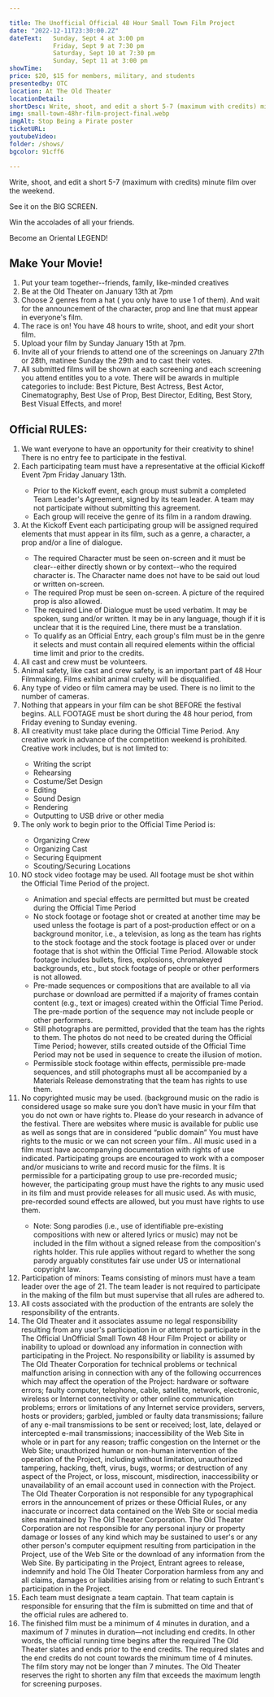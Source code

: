 ```yaml
---

title: The Unofficial Official 48 Hour Small Town Film Project
date: "2022-12-11T23:30:00.2Z"
dateText:   Sunday, Sept 4 at 3:00 pm   
            Friday, Sept 9 at 7:30 pm   
            Saturday, Sept 10 at 7:30 pm   
            Sunday, Sept 11 at 3:00 pm    
showTime:
price: $20, $15 for members, military, and students
presentedby: OTC
location: At The Old Theater
locationDetail: 
shortDesc: Write, shoot, and edit a short 5-7 (maximum with credits) minute film over the weekend and see it PREMIERE on the BIG SCREEN. Win the accolades of all your friends, and watch your film an Oriental LEGEND!...
img: small-town-48hr-film-project-final.webp
imgAlt: Stop Being a Pirate poster 
ticketURL: 
youtubeVideo: 
folder: /shows/
bgcolor: 91cff6

---
```


<div class="h-6"> </div>
<div class="pt-4 pb-4 pl-12 pr-12 text-lg italic font-black leading-8 bg-yellow-400 md:text-2xl">
<div class="">
<p>Write, shoot, and edit a short 5-7 (maximum with credits) minute film over the weekend.</p>See it on the BIG SCREEN.<p>Win the accolades of all your friends.</p> <p>Become an Oriental LEGEND!</p>  </div></div>


## Make Your Movie!
1. Put your team together--friends, family, like-minded creatives
2. Be at the Old Theater on January 13th at 7pm
3. Choose 2 genres from a hat ( you only have to use 1 of them). And wait for the announcement of the character, prop and line that must appear in everyone's film.
4. The race is on! You have 48 hours to write, shoot, and edit your short film.
5. Upload your film by Sunday January 15th at 7pm.
6. Invite all of your friends to attend one of the screenings on January 27th or 28th, matinee Sunday the 29th and to cast their votes.
7. All submitted films will be shown at each screening and each screening you attend entitles you to a vote. There will be awards in multiple categories to include: Best Picture, Best Actress, Best Actor, Cinematography, Best Use of Prop, Best Director, Editing, Best Story, Best Visual Effects, and more!

## Official RULES:


<ol>
<li>We want everyone to have an opportunity for their creativity to shine! There is no entry fee to participate in the festival.</li>
<li>Each participating team must have a representative at the official Kickoff Event 7pm Friday January 13th.</li>
    <ul>
    <li>Prior to the Kickoff event, each group must submit a completed Team Leader's Agreement, signed by its team leader. A team may not participate without submitting this agreement.</li>
    <li>Each group will receive the genre of its film in a random drawing.</li>
    </ul>
  <li>At the Kickoff Event each participating group will be assigned required elements that must appear in its film, such as a genre, a character, a prop and/or a line of dialogue.</li>

  <ul>
    <li>The required Character must be seen on-screen and it must be clear--either directly shown or by context--who the required character is. The Character name does not have to be said out loud or written on-screen.</li>
    <li>The required Prop must be seen on-screen. A picture of the required prop is also allowed.</li>
    <li>The required Line of Dialogue must be used verbatim. It may be spoken, sung and/or written. It may be in any language, though if it is unclear that it is the required Line, there must be a translation.</li>
    <li>To qualify as an Official Entry, each group's film must be in the genre it selects and must contain all required elements within the official time limit and prior to the credits.
  </li>  
</ul>

<li>All cast and crew must be volunteers.</li>
<li>Animal safety, like cast and crew safety, is an important part of 48 Hour Filmmaking. Films exhibit animal cruelty will be disqualified.</li>
<li>Any type of video or film camera may be used. There is no limit to the number of cameras.</li>
<li>Nothing that appears in your film can be shot BEFORE the festival begins. ALL FOOTAGE must be short during the 48 hour period, from Friday evening to Sunday evening.</li>
<li>All creativity must take place during the Official Time Period. Any creative work in advance of the competition weekend is prohibited. Creative work includes, but is not limited to:</li>

<ul>
 <li>Writing the script</li>
 <li>Rehearsing</li>
 <li>Costume/Set Design</li>
 <li>Editing</li>
 <li>Sound Design</li>
 <li>Rendering</li>
 <li>Outputting to USB drive or other media</li> 
</ul>

<li>The only work to begin prior to the Official Time Period is:</li>
<ul>
<li>Organizing Crew</li>
<li>Organizing Cast</li>
<li>Securing Equipment</li>
<li>Scouting/Securing Locations</li>
</ul>

<li>NO stock video footage may be used. All footage must be shot within the Official Time Period of the project.</li>
<ul>
<li>Animation and special effects are permitted but must be created during the Official Time Period</li>
<li>No stock footage or footage shot or created at another time may be used unless the footage is part of a post-production effect or on a background monitor, i.e., a television, as long as the team has rights to the stock footage and the stock footage is placed over or under footage that is shot within the Official Time Period. Allowable stock footage includes bullets, fires, explosions, chromakeyed backgrounds, etc., but stock footage of people or other performers is not allowed.</li>
<li>Pre-made sequences or compositions that are available to all via purchase or download are permitted if a majority of frames contain content (e.g., text or images) created within the Official Time Period. The pre-made portion of the sequence may not include people or other performers.</li>

<li>Still photographs are permitted, provided that the team has the rights to them. The photos do not need to be created during the Official Time Period; however, stills created outside of the Official Time Period may not be used in sequence to create the illusion of motion.</li>

<li>Permissible stock footage within effects, permissible pre-made sequences, and still photographs must all be accompanied by a Materials Release demonstrating that the team has rights to use them.</li>
</ul>

<li>No copyrighted music may be used. (background music on the radio is considered usage so make sure you don’t have music in your film that you do not own or have rights to. Please do your research in advance of the festival. There are websites where music is available for public use as well as songs that are in considered “public domain” You must have rights to the music or we can not screen your film.. All music used in a film must have accompanying documentation with rights of use indicated. Participating groups are encouraged to work with a composer and/or musicians to write and record music for the films. It is permissible for a participating group to use pre-recorded music; however, the participating group must have the rights to any music used in its film and must provide releases for all music used. As with music, pre-recorded sound effects are allowed, but you must have rights to use them.</li>

<ul>
 <li>Note: Song parodies (i.e., use of identifiable pre-existing compositions with new or altered lyrics or music) may not be included in the film without a signed release from the composition's rights holder. This rule applies without regard to whether the song parody arguably constitutes fair use under US or international copyright law.</li>
 </ul>

 <li>Participation of minors: Teams consisting of minors must have a team leader over the age of 21. The team leader is not required to participate in the making of the film but must supervise that all rules are adhered to.</li>
  <li>All costs associated with the production of the entrants are solely the responsibility of the entrants.</li>

   <li>The Old Theater and it associates assume no legal responsibility resulting from any user's participation in or attempt to participate in the The Official UnOfficial Small Town 48 Hour Film Project  or ability or inability to upload or download any information in connection with participating in the Project. No responsibility or liability is assumed by The Old Theater Corporation for technical problems or technical malfunction arising in connection with any of the following occurrences which may affect the operation of the Project: hardware or software errors; faulty computer, telephone, cable, satellite, network, electronic, wireless or Internet connectivity or other online communication problems; errors or limitations of any Internet service providers, servers, hosts or providers; garbled, jumbled or faulty data transmissions; failure
of any e-mail transmissions to be sent or received; lost, late, delayed or intercepted e-mail transmissions; inaccessibility of the Web Site in whole or in part for any reason; traffic congestion on the Internet or the Web Site; unauthorized human or non-human intervention of the operation of the Project, including without limitation, unauthorized tampering, hacking, theft, virus, bugs, worms; or destruction of any aspect of the Project, or loss, miscount, misdirection, inaccessibility or unavailability of an email account used in connection with the Project. The Old Theater Corporation is not responsible for any typographical errors in the announcement of prizes or these Official Rules, or any inaccurate or incorrect data contained on the Web Site or social media sites maintained by The Old Theater Corporation. The Old Theater Corporation are not responsible for any personal injury or property damage or losses of any kind which may be sustained to user's or any other person's computer equipment resulting from participation in the Project, use of the Web Site or the download of any information from the Web Site. By participating in the Project, Entrant agrees to release, indemnify and hold The Old Theater Corporation harmless from any and all claims, damages or liabilities arising from or relating to such Entrant's participation in the Project.
</li>

<li>Each team must designate a team captain. That team captain is responsible for ensuring that the film is submitted on time and that of the official rules are adhered to.</li>

<li>The finished film must be a minimum of 4 minutes in duration, and a maximum of 7 minutes in duration—not including end credits. In other words, the official running time begins after the required The Old Theater slates and ends prior to the end credits. The required slates and the end credits do not count towards the minimum time of 4 minutes. The film story may not be longer than 7 minutes. The Old Theater reserves the right to shorten any film that exceeds the maximum length for screening purposes.</li>


</ol>


